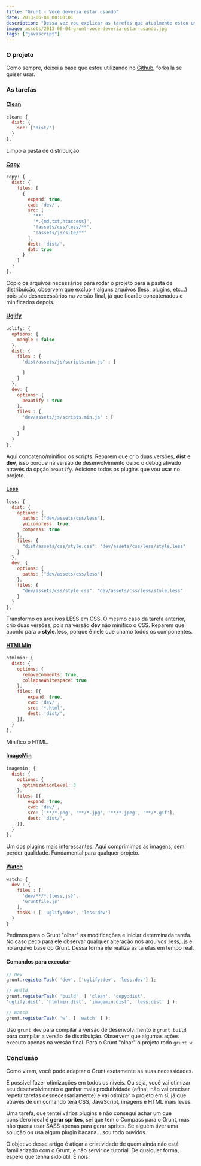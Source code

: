 ```yaml
---
title: "Grunt - Você deveria estar usando"
date: 2013-06-04 00:00:01
description: "Dessa vez vou explicar as tarefas que atualmente estou utilizando para automatizar meu trabalho"
image: assets/2013-06-04-grunt-voce-deveria-estar-usando.jpg
tags: ["javascript"]
---
```


### O projeto

Como sempre, deixei a base que estou utilizando no [Github](https://github.com/felipefialho/Grunt-Base), forka lá se quiser usar.

### As tarefas

#### [Clean](https://github.com/gruntjs/grunt-contrib-clean)

```js
clean: {
  dist: {
    src: ["dist/"]
  }
},
```

Limpo a pasta de distribuição.

#### [Copy](https://github.com/gruntjs/grunt-contrib-copy)

```js
copy: {
  dist: {
    files: [
      {
        expand: true,
        cwd: 'dev/',
        src: [
          '**',
          '*.{md,txt,htaccess}',
          '!assets/css/less/**',
          '!assets/js/site/**'
        ],
        dest: 'dist/',
        dot: true
      }
    ]
  }
},
```

Copio os arquivos necessários para rodar o projeto para a pasta de distribuição, observem que excluo `!` alguns arquivos (less, plugins, etc...) pois são desnecessários na versão final, já que ficarão concatenados e minificados depois.

#### [Uglify](https://github.com/gruntjs/grunt-contrib-uglify)

```js
uglify: {
  options: {
    mangle : false
  },
  dist: {
    files : {
      'dist/assets/js/scripts.min.js' : [

      ]
    }
  },
  dev: {
    options: {
      beautify : true
    },
    files : {
      'dev/assets/js/scripts.min.js' : [

      ]
    }
  }
},
```

Aqui concateno/minifico os scripts. Reparem que crio duas versões, **dist** e **dev**, isso porque na versão de desenvolvimento deixo o debug ativado através da opção `beautify`. Adiciono todos os plugins que vou usar no projeto.

#### [Less](https://github.com/gruntjs/grunt-contrib-less)

```js
less: {
  dist: {
    options: {
      paths: ["dev/assets/css/less"],
      yuicompress: true,
      compress: true
    },
    files: {
      "dist/assets/css/style.css": "dev/assets/css/less/style.less"
    }
  },
  dev: {
    options: {
      paths: ["dev/assets/css/less"]
    },
    files: {
      "dev/assets/css/style.css": "dev/assets/css/less/style.less"
    }
  }
},
```

Transformo os arquivos LESS em CSS. O mesmo caso da tarefa anterior, crio duas versões, pois na versão **dev** não minifico o CSS. Reparem que aponto para o **style.less**, porque é nele que chamo todos os componentes.

#### [HTMLMin](https://github.com/gruntjs/grunt-contrib-htmlmin)

```js
htmlmin: {
  dist: {
    options: {
      removeComments: true,
      collapseWhitespace: true
    },
    files: [{
        expand: true,
        cwd: 'dev/',
        src: '*.html',
        dest: 'dist/',
    }],
  }
},
```

Minifico o HTML.

#### [ImageMin](https://github.com/gruntjs/grunt-contrib-imagemin)

```js
imagemin: {
  dist: {
    options: {
      optimizationLevel: 3
    },
    files: [{
        expand: true,
        cwd: 'dev/',
        src: ['**/*.png', '**/*.jpg', '**/*.jpeg', '**/*.gif'],
        dest: 'dist/',
    }],
  }
},
```

Um dos plugins mais interessantes. Aqui comprimimos as imagens, sem perder qualidade. Fundamental para qualquer projeto.

#### [Watch](https://github.com/gruntjs/grunt-contrib-watch)

```js
watch: {
  dev : {
    files : [
      'dev/**/*.{less,js}',
      'Gruntfile.js'
    ],
    tasks : [ 'uglify:dev', 'less:dev']
  }
}
```

Pedimos para o Grunt "olhar" as modificações e iniciar determinada tarefa. No caso peço para ele observar qualquer alteração nos arquivos .less, .js e no arquivo base do Grunt. Dessa forma ele realiza as tarefas em tempo real.

#### Comandos para executar

```js
// Dev
grunt.registerTask( 'dev', ['uglify:dev', 'less:dev'] );

// Build
grunt.registerTask( 'build', [ 'clean', 'copy:dist',
'uglify:dist', 'htmlmin:dist', 'imagemin:dist', 'less:dist' ] );

// Watch
grunt.registerTask( 'w', [ 'watch' ] );
```

Uso `grunt dev` para compilar a versão de desenvolvimento e `grunt build` para compilar a versão de distribuição. Observem que algumas ações executo apenas na versão final. Para o Grunt "olhar" o projeto rodo `grunt w`.

### Conclusão

Como viram, você pode adaptar o Grunt exatamente as suas necessidades.

É possível fazer otimizações em todos os níveis. Ou seja, você vai otimizar seu desenvolvimento e ganhar mais produtividade (afinal, não vai precisar repetir tarefas desnecessariamente) e vai otimizar o projeto em sí, já que através de um comando terá CSS, JavaScript, imagens e HTML mais leves.

Uma tarefa, que tentei vários plugins e não consegui achar um que considero ideal é **gerar sprites**, sei que tem o Compass para o Grunt, mas não queria usar SASS apenas para gerar sprites. Se alguém tiver uma solução ou usa algum plugin bacana... sou todo ouvidos.

O objetivo desse artigo é atiçar a criatividade de quem ainda não está familiarizado com o Grunt, e não servir de tutorial. De qualquer forma, espero que tenha sido útil. É nóis.

